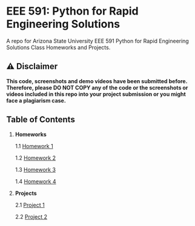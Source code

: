# EEE 591: Python for Rapid Engineering Solutions

A repo for Arizona State University EEE 591 Python for Rapid Engineering Solutions Class Homeworks and Projects.

## :warning: Disclaimer

**This code, screenshots and demo videos have been submitted before. Therefore, please DO NOT COPY any of the code or the screenshots or videos included in this repo into your project submission or you might face a plagiarism case.**

## Table of Contents

1. **Homeworks**

   1.1 [Homework 1](./homeworks/hw-1/)

   1.2 [Homework 2](./homeworks/hw-2/)

   1.3 [Homework 3](./homeworks/hw-3/)

   1.4 [Homework 4](./homeworks/hw-4/)

2. **Projects**

   2.1 [Project 1](./projects/proj-1/)
   
   2.2 [Project 2](./projects/proj-2/)
